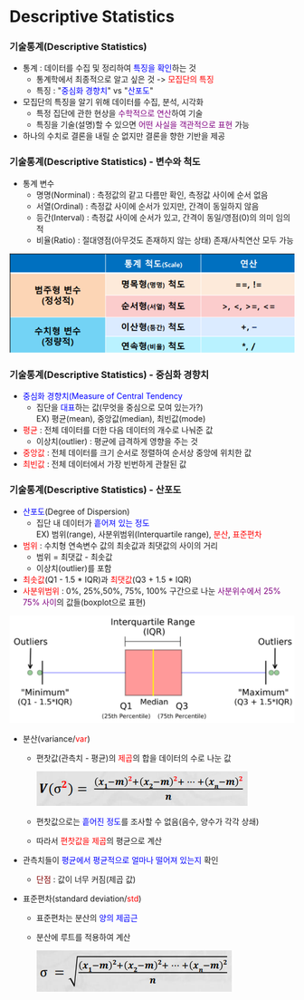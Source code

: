# Descriptive Statistics

### 기술통계(Descriptive Statistics)

* 통계 : 데이터를 수집 및 정리하여 <span style="color:blue">특징을 확인</span>하는 것
  * 통계학에서 최종적으로 알고 싶은 것 -> <span style = "color:red">모집단의 특징</span>
  * 특징 : "<span style="color:blue">중심화 경향치</span>" vs "<span style="color:blue">산포도</span>"
* 모집단의 특징을 알기 위해 데이터를 수집, 분석, 시각화
  * 특정 집단에 관한 현상을 <span style="color:purple">수학적으로 연산</span>하여 기술
  * 특징을 기술(설명)할 수 있으면 <span style="color:purple">어떤 사실을 객관적으로 표현</span> 가능
* 하나의 수치로 결론을 내릴 순 없지만 결론을 향한 기반을 제공



### 기술통계(Descriptive Statistics) - 변수와 척도

* 통계 변수
  * 명명(Norminal) : 측정값의 같고 다름만 확인, 측정값 사이에 순서 없음
  * 서열(Ordinal) : 측정값 사이에 순서가 있지만, 간격이 동일하지 않음
  * 등간(Interval) : 측정값 사이에 순서가 있고, 간격이 동일/영점(0)의 의미 임의적
  * 비율(Ratio) : 절대영점(아무것도 존재하지 않는 상태) 존재/사칙연산 모두 가능

![image-20230715192105531](./Statistics_variable.png)



### 기술통계(Descriptive Statistics) - 중심화 경향치

* <span style="color:blue">중심화 경향치(Measure of Central Tendency</span>
  * 집단을 <span style="color:blue">대표</span>하는 값(무엇을 중심으로 모여 있는가?)<br/>EX) 평균(mean), 중앙값(median), 최빈값(mode)
* <span style ="color:red">평균</span> : 전체 데이터를 더한 다음 데이터의 개수로 나눠준 값
  * 이상치(outlier) : 평균에 급격하게 영향을 주는 것
* <span style ="color:red">중앙값</span> : 전체 데이터를 크기 순서로 정렬하여 순서상 중앙에 위치한 값
* <span style ="color:red">최빈값</span> : 전체 데이터에서 가장 빈번하게 관찰된 값



### 기술통계(Descriptive Statistics) - 산포도

* <span style ="color:blue">산포도</span>(Degree of Dispersion)
  * 집단 내 데이터가 <span style ="color:blue">흩어져 있는 정도</span><br/>EX) 범위(range), 사분위범위(Interquartile range), <span style ="color:red">분산</span>, <span style ="color:red">표준편차</span>
* <span style ="color:red">범위</span> : 수치형 연속변수 값의 최솟값과 최댓값의 사이의 거리
  * 범위 = 최댓값 - 최솟값
  * 이상치(outlier)를 포함
* <span style ="color:red">최솟값</span>(Q1 - 1.5 * IQR)과 <span style ="color:red">최댓값</span>(Q3 + 1.5 * IQR)
* <span style ="color:red">사분위범위</span> : 0%, 25%,50%, 75%, 100% 구간으로 나눈 <span style ="color:purple">사분위수에서 25% 75% 사이</span>의 값들(boxplot으로 표현)

![image-20230715192920711](./boxplot.png)

* 분산(variance/<span style="color:red">var</span>)

  * 편찻값(관측치 - 평균)의 <span style="color:red">제곱</span>의 합을 데이터의 수로 나눈 값

    ![image-20230715193222806](./variance.png)

  * 편찻값으로는 <span style="color:blue">흩어진 정도</span>를 조사할 수 없음(음수, 양수가 각각 상쇄)

  * 따라서 <span style="color:red">편찻값을 제곱</span>의 평균으로 계산

* 관측치들이 <span style="color:blue">평균에서 평균적으로 얼마나 떨어져 있는지</span> 확인

  * <span style="color:maroon">단점</span> : 값이 너무 커짐(제곱 값)

* 표준편차(standard deviation/<span style="color:red">std</span>)

  * 표준편차는 분산의 <span style="color:blue">양의 제곱근</span>

  * 분산에 루트를 적용하여 계산

    ![image-20230715193453389](./standard_deviation.png)

    

